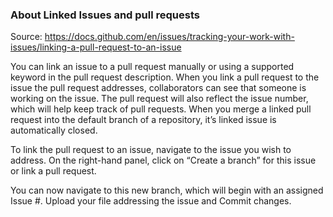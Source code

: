 ### About Linked Issues and pull requests

Source:
<https://docs.github.com/en/issues/tracking-your-work-with-issues/linking-a-pull-request-to-an-issue>

You can link an issue to a pull request manually or using a supported
keyword in the pull request description. When you link a pull request to
the issue the pull request addresses, collaborators can see that someone
is working on the issue. The pull request will also reflect the issue
number, which will help keep track of pull requests. When you merge a
linked pull request into the default branch of a repository, it’s linked
issue is automatically closed.

To link the pull request to an issue, navigate to the issue you wish to
address. On the right-hand panel, click on “Create a branch” for this
issue or link a pull request.

You can now navigate to this new branch, which will begin with an
assigned Issue #. Upload your file addressing the issue and Commit
changes.
